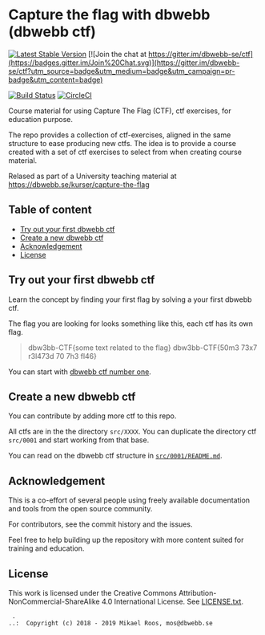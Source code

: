Capture the flag with dbwebb (dbwebb ctf)
===================

[![Latest Stable Version](https://poser.pugx.org/dbwebb/htmlphp/v/stable)](https://packagist.org/packages/dbwebb/htmlphp)
[![Join the chat at https://gitter.im/dbwebb-se/ctf](https://badges.gitter.im/Join%20Chat.svg)](https://gitter.im/dbwebb-se/ctf?utm_source=badge&utm_medium=badge&utm_campaign=pr-badge&utm_content=badge)

[![Build Status](https://travis-ci.org/dbwebb-se/ctf.svg?branch=master)](https://travis-ci.org/dbwebb-se/ctf)
[![CircleCI](https://circleci.com/gh/dbwebb-se/ctf.svg?style=svg)](https://circleci.com/gh/dbwebb-se/ctf)

Course material for using Capture The Flag (CTF), ctf exercises, for education purpose.

The repo provides a collection of ctf-exercises, aligned in the same structure to ease producing new ctfs. The idea is to provide a course created with a set of ctf exercises to select from when creating course material.

Relased as part of a University teaching material at https://dbwebb.se/kurser/capture-the-flag

<!--
The ctfs can be applied and managed using the [dbwebb command line utility](https://dbwebb.se/dbwebb-cli).
-->



Table of content
-------------------

* [Try out your first dbwebb ctf](#Try-out-your-first-dbwebb-ctf)
* [Create a new dbwebb ctf](#Create-a-new-dbwebb-ctf)
* [Acknowledgement](#Acknowledgement)
* [License](#License)



Try out your first dbwebb ctf
-------------------

Learn the concept by finding your first flag by solving a your first dbwebb ctf.

The flag you are looking for looks something like this, each ctf has its own flag.

> dbw3bb-CTF{some text related to the flag}
> dbw3bb-CTF{50m3 73x7 r3l473d 70 7h3 fl46}

You can start with [dbwebb ctf number one](src/instruction/README.md).



Create a new dbwebb ctf
-------------------

You can contribute by adding more ctf to this repo.

All ctfs are in the the directory `src/XXXX`. You can duplicate the directory ctf `src/0001` and start working from that base. 

You can read on the dbwebb ctf structure in [`src/0001/README.md`](src/0001/README.md).



Acknowledgement
-------------------

This is a co-effort of several people using freely available documentation and tools from the open source community. 

For contributors, see the commit history and the issues.

Feel free to help building up the repository with more content suited for training and education.



License
-------------------

This work is licensed under the Creative Commons Attribution-NonCommercial-ShareAlike 4.0 International License. See [LICENSE.txt](LICENSE.txt).



```                                                            
 .                                                             
..:  Copyright (c) 2018 - 2019 Mikael Roos, mos@dbwebb.se      
```                                                            
